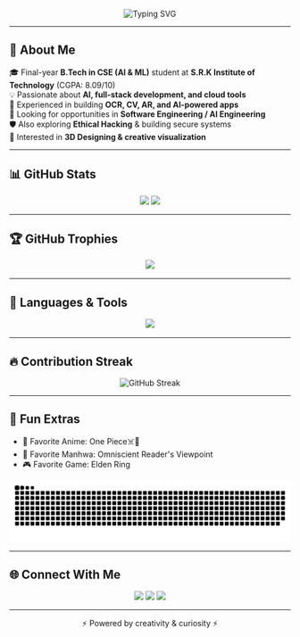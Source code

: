 <!-- ✨ Profile README Template ✨ -->

<!-- Header / Banner -->
<p align="center">
  <img src="https://readme-typing-svg.herokuapp.com?font=Fira+Code&pause=2000&color=00F700&center=true&vCenter=true&width=435&lines=Yo!+👋+👒☠️🍖;Welcome+to+My+GitHub!;I+build+%F0%9F%92%BB+Software+%26+AR+Stuff;Let's+Create+Something+Cool!" alt="Typing SVG" />
</p>

---

## 🌟 About Me  

🎓 Final-year **B.Tech in CSE (AI & ML)** student at **S.R.K Institute of Technology** (CGPA: 8.09/10)  
💡 Passionate about **AI, full-stack development, and cloud tools**  
🚀 Experienced in building **OCR, CV, AR, and AI-powered apps**  
🎯 Looking for opportunities in **Software Engineering / AI Engineering**  
🛡️ Also exploring **Ethical Hacking** & building secure systems  
🎨 Interested in **3D Designing & creative visualization**

---

## 📊 GitHub Stats  

<p align="center">
  <img src="https://github-readme-stats.vercel.app/api?username=gurupreetam9&show_icons=true&theme=radical" height="170" />
  <img src="https://github-readme-stats.vercel.app/api/top-langs/?username=gurupreetam9&layout=compact&theme=radical" height="170" />
</p>

---

## 🏆 GitHub Trophies  

<p align="center">
  <img src="https://github-profile-trophy.vercel.app/?username=gurupreetam9&theme=gruvbox&no-frame=true&margin-w=10" />
</p>

---

## 🚀 Languages & Tools  

<p align="center">
  <!-- Add/Remove based on your stack -->
  <img src="https://skillicons.dev/icons?i=python,js,ts,react,unity,java,cpp,html,css,nodejs,git,docker,mongodb,firebase&perline=7" />
</p>

---

## 🔥 Contribution Streak  

<p align="center">
  <img src="https://streak-stats.demolab.com?user=YOUR_USERNAME&theme=dark&hide_border=true&border_radius=10" alt="GitHub Streak" />
</p>

---

## 🎨 Fun Extras  

- 🍿 Favorite Anime: One Piece☠️👒  
- 📖 Favorite Manhwa: Omniscient Reader's Viewpoint  
- 🎮 Favorite Game: Elden Ring

<p align="center">
  <img src="https://github.com/Platane/snk/raw/output/github-contribution-grid-snake.svg" alt="Snake animation" />
</p>

---

## 🌐 Connect With Me  

<p align="center">
  <a href="www.linkedin.com/in/guru-preetam"><img src="https://img.shields.io/badge/LinkedIn-%230077B5.svg?logo=linkedin&logoColor=white" /></a>
  <a href="mailto:gurupreetambodapati@gmail.com"><img src="https://img.shields.io/badge/Email-D14836?logo=gmail&logoColor=white" /></a>
    <a href="https://discordapp.com/users/gurupreetam"><img src="https://img.shields.io/badge/Discord-%235865F2.svg?logo=discord&logoColor=white" /></a>

<!--   <a href="https://twitter.com/YOUR_TWITTER"><img src="https://img.shields.io/badge/Twitter-%231DA1F2.svg?logo=twitter&logoColor=white" /></a>
  <a href="https://YOUR_PORTFOLIO"><img src="https://img.shields.io/badge/Portfolio-%23FF7139.svg?logo=firefox&logoColor=white" /></a> -->
</p>

---

<p align="center">⚡ Powered by creativity & curiosity ⚡</p>
